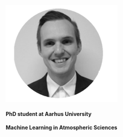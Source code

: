 ![profilepic](images/Picture1.png)
#### PhD student at Aarhus University  
#### Machine Learning in Atmospheric Sciences 
